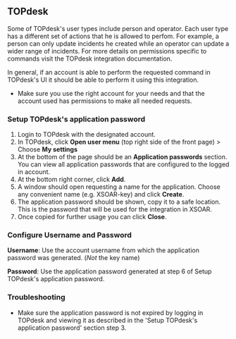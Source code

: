 ## TOPdesk

Some of TOPdesk's user types include person and operator. Each user type has a different set of actions that he is allowed to perfom.
For example, a person can only update incidents he created while an operator can update a wider range of incidents.
For more details on permissions specific to commands visit the TOPdesk integration documentation.

In general, if an account is able to perform the requested command in TOPdesk's UI it should be able to perform it using this integration.
- Make sure you use the right account for your needs and that the account used has permissions to make all needed requests.

### Setup TOPdesk's application password
1. Login to TOPdesk with the designated account.
2. In TOPdesk, click **Open user menu** (top right side of the front page) > Choose **My settings**
3. At the bottom of the page should be an **Application passwords** section. You can view all application passwords that are configured to the logged in account. 
4. At the bottom right corner, click **Add**.
5. A window should open requesting a name for the application. Choose any convenient name (e.g. XSOAR-key) and click **Create**. 
6. The application password should be shown, copy it to a safe location. This is the password that will be used for the integration in XSOAR.
7. Once copied for further usage you can click **Close**.

### Configure Username and Password
**Username**: Use the account username from which the application password was generated. (*Not* the key name)

**Password**: Use the application password generated at step 6 of Setup TOPdesk's application password. 

### Troubleshooting
- Make sure the application password is not expired by logging in TOPdesk and viewing it as described in the 'Setup TOPdesk's application password' section step 3. 